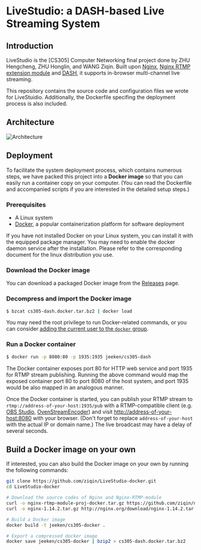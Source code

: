 # LiveStudio: a DASH-based Live Streaming System

## Introduction

LiveStudio is the [CS305] Computer Networking final project done by ZHU Hengcheng, ZHU Honglin, and WANG Ziqin. Built upon [Nginx](https://nginx.org/), [Nginx RTMP extension module](https://github.com/ut0mt8/nginx-rtmp-module) and [DASH](https://en.wikipedia.org/wiki/Dynamic_Adaptive_Streaming_over_HTTP), it supports in-browser multi-channel live streaming.

This repository contains the source code and configuration files we wrote for LiveStuidio. Additionally, the Dockerfile specifing the deployment process is also included.

## Architecture

![Architecture](https://img.vim-cn.com/82/024cd34cc3de7baf13f244ab96531fb6b1e2c0.png)

## Deployment

To facilitate the system deployment process, which contains numerous steps, we have packed this project into a **Docker image** so that you can easily run a container copy on your computer. (You can read the Dockerfile and accompanied scripts if you are interested in the detailed setup steps.)

### Prerequisites

- A Linux system
- [Docker](https://www.docker.com/), a popular containerization platform for software deployment

If you have not installed Docker on your Linux system, you can install it with the equipped package manager. You may need to enable the docker daemon service after the installation. Please refer to the corresponding document for the linux distribution you use.

### Download the Docker image

You can download a packaged Docker image from the [Releases](https://github.com/ziqin/LIveStudio-docker/releases) page.

### Decompress and import the Docker image

```bash
$ bzcat cs305-dash.docker.tar.bz2 | docker load
```

You may need the root privilege to run Docker-related commands, or you can consider [adding the current user to the `docker` group](https://docs.docker.com/install/linux/linux-postinstall/#manage-docker-as-a-non-root-user).

### Run a Docker container

```bash
$ docker run -p 8080:80 -p 1935:1935 jeeken/cs305-dash
```

The Docker container exposes port 80 for HTTP web service and port 1935 for RTMP stream publishing. Running the above command would map the exposed container port 80 to port 8080 of the host system, and port 1935 would be also mapped in an analogous manner.

Once the Docker container is started, you can publish your RTMP stream to `rtmp://address-of-your-host:1935/pub` with a RTMP-compatible client (e.g. [OBS Studio](https://obsproject.com/), [OvenStreamEncoder](https://play.google.com/store/apps/details?id=com.airensoft.ovenstreamencoder.camera)) and visit <http://address-of-your-host:8080> with your browser. (Don't forget to replace `address-of-your-host` with the actual IP or domain name.) The live broadcast may have a delay of several seconds.

## Build a Docker image on your own

If interested, you can also build the Docker image on your own by running the following commands:

```bash
git clone https://github.com/ziqin/LiveStudio-docker.git
cd LiveStudio-docker

# Download the source codes of Nginx and Nginx-RTMP-module
curl -o nginx-rtmp-module-proj-docker.tar.gz https://github.com/ziqin/nginx-rtmp-module/archive/proj-docker.tar.gz
curl -o nginx-1.14.2.tar.gz http://nginx.org/download/nginx-1.14.2.tar.gz

# Build a Docker image
docker build -t jeeken/cs305-docker .

# Export a compressed docker image
docker save jeeken/cs305-docker | bzip2 > cs305-dash.docker.tar.bz2
```
